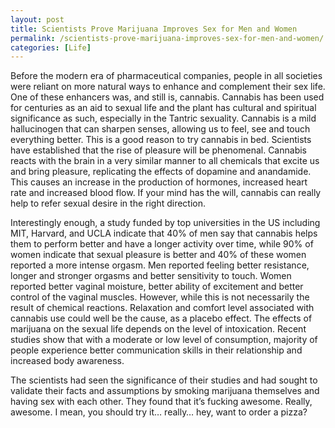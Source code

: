 ```yaml
---
layout: post
title: Scientists Prove Marijuana Improves Sex for Men and Women
permalink: /scientists-prove-marijuana-improves-sex-for-men-and-women/
categories: [Life]
---
```

Before the modern era of pharmaceutical companies, people in all societies were reliant on more natural ways to enhance and complement their sex life. One of these enhancers was, and still is, cannabis. Cannabis has been used for centuries as an aid to sexual life and the plant has cultural and spiritual significance as such, especially in the Tantric sexuality. Cannabis is a mild hallucinogen that can sharpen senses, allowing us to feel, see and touch everything better. This is a good reason to try cannabis in bed. Scientists have established that the rise of pleasure will be phenomenal. Cannabis reacts with the brain in a very similar manner to all chemicals that excite us and bring pleasure, replicating the effects of dopamine and anandamide. This causes an increase in the production of hormones, increased heart rate and increased blood flow. If your mind has the will, cannabis can really help to refer sexual desire in the right direction.

Interestingly enough, a study funded by top universities in the US including MIT, Harvard, and UCLA indicate that 40% of men say that cannabis helps them to perform better and have a longer activity over time, while 90% of women indicate that sexual pleasure is better and 40% of these women reported a more intense orgasm. Men reported feeling better resistance, longer and stronger orgasms and better sensitivity to touch. Women reported better vaginal moisture, better ability of excitement and better control of the vaginal muscles. However, while this is not necessarily the result of chemical reactions. Relaxation and comfort level associated with cannabis use could well be the cause, as a placebo effect. The effects of marijuana on the sexual life depends on the level of intoxication. Recent studies show that with a moderate or low level of consumption, majority of people experience better communication skills in their relationship and increased body awareness.

The scientists had seen the significance of their studies and had sought to validate their facts and assumptions by smoking marijuana themselves and having sex with each other. They found that it’s fucking awesome. Really, awesome. I mean, you should try it… really… hey, want to order a pizza?

